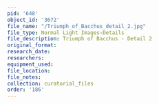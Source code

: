 ```yaml
---
pid: '648'
object_id: '3672'
file_name: "/Triumph_of_Bacchus_detail_2.jpg"
file_type: Normal Light Images›Details
file_description: Triumph of Bacchus - Detail 2
original_format:
research_date:
researchers:
equipment_used:
file_location:
file_notes:
collection: curatorial_files
order: '186'
---
```

